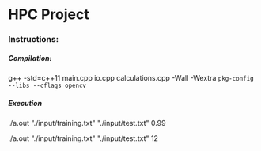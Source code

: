 # HPC Project



### Instructions:

##### Compilation:

g++ -std=c++11 main.cpp io.cpp calculations.cpp -Wall -Wextra  `pkg-config --libs --cflags opencv`

##### Execution

./a.out "./input/training.txt" "./input/test.txt" 0.99

./a.out "./input/training.txt" "./input/test.txt" 12

